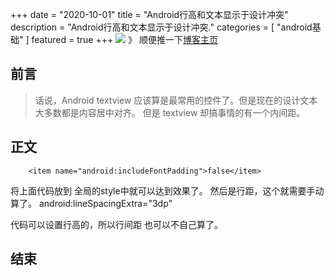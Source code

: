 +++
date = "2020-10-01"
title = "Android行高和文本显示于设计冲突"
description = "Android行高和文本显示于设计冲突."
categories = [
"android基础"
]
featured = true
+++
![](https://gitee.com/lalalaxiaowifi/pictures/raw/master/image/%E6%97%A5%E5%B8%B8%E6%90%AC%E7%A0%96%E5%A4%B4.png)
》 顺便推一下[博客主页](http://lalalaxiaowifi.gitee.io/pictures/)
## 前言
> 话说，Android textview 应该算是最常用的控件了。但是现在的设计文本大多数都是内容居中对齐。
> 但是 textview 却搞事情的有一个内间距。
## 正文
````aidl
    <item name="android:includeFontPadding">false</item>
````
将上面代码放到 全局的style中就可以达到效果了。
然后是行距，这个就需要手动算了。
android:lineSpacingExtra="3dp"

代码可以设置行高的，所以行间距 也可以不自己算了。 
## 结束


